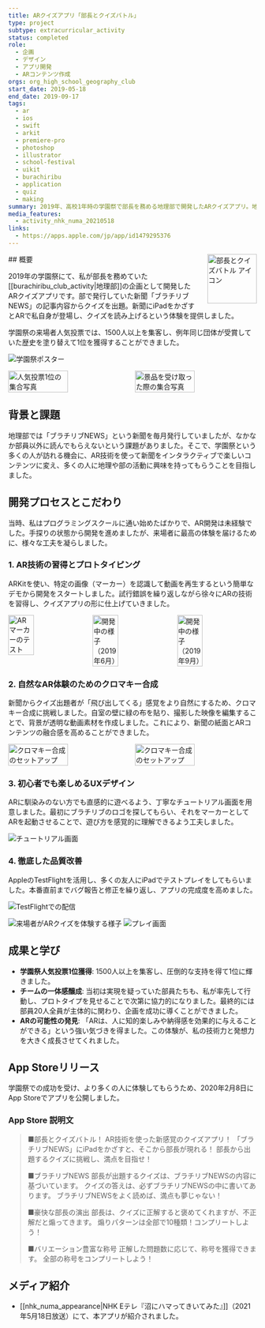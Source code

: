 ```yaml
---
title: ARクイズアプリ「部長とクイズバトル」
type: project
subtype: extracurricular_activity
status: completed
role:
  - 企画
  - デザイン
  - アプリ開発
  - ARコンテンツ作成
orgs: org_high_school_geography_club
start_date: 2019-05-18
end_date: 2019-09-17
tags:
  - ar
  - ios
  - swift
  - arkit
  - premiere-pro
  - photoshop
  - illustrator
  - school-festival
  - uikit
  - burachiribu
  - application
  - quiz
  - making
summary: 2019年、高校1年時の学園祭で部長を務める地理部で開発したARクイズアプリ。地理部の新聞「ブラチリブNEWS」にiPadをかざすとARで筆者が現れてクイズを出す仕組み。1500人以上を集客し、学園祭の人気投票で1位を獲得、後にApp Storeでも公開した。
media_features:
  - activity_nhk_numa_20210518
links:
  - https://apps.apple.com/jp/app/id1479295376
---
```


<img src="linked_assets/20_Projects/personal/ar_quiz_battle/ar_quiz_battle_icon.jpg" alt="部長とクイズバトル アイコン" style="float: right; width: 100px; margin-left: 16px;">
## 概要

2019年の学園祭にて、私が部長を務めていた[[burachiribu_club_activity|地理部]]の企画として開発したARクイズアプリです。部で発行していた新聞「ブラチリブNEWS」の記事内容からクイズを出題。新聞にiPadをかざすとARで私自身が登場し、クイズを読み上げるという体験を提供しました。

学園祭の来場者人気投票では、1500人以上を集客し、例年同じ団体が受賞していた歴史を塗り替えて1位を獲得することができました。

![学園祭ポスター](linked_assets/30_Background/extracurricular_activities/burachiribu_club_activity/school_festival_planning/burachiribu_ar_quiz_planning_2019/gakuensai_poster_quizbattle.jpg)
<div style="display: flex; gap: 10px;">
    <img src="linked_assets/30_Background/extracurricular_activities/burachiribu_club_activity/school_festival_planning/burachiribu_ar_quiz_planning_2019/award_group_photo_1.jpg" alt="人気投票1位の集合写真" width="49%">
    <img src="linked_assets/30_Background/extracurricular_activities/burachiribu_club_activity/school_festival_planning/burachiribu_ar_quiz_planning_2019/award_group_photo_2_with_prize.jpg" alt="景品を受け取った際の集合写真" width="49%">
</div>

## 背景と課題

地理部では「ブラチリブNEWS」という新聞を毎月発行していましたが、なかなか部員以外に読んでもらえないという課題がありました。そこで、学園祭という多くの人が訪れる機会に、AR技術を使って新聞をインタラクティブで楽しいコンテンツに変え、多くの人に地理や部の活動に興味を持ってもらうことを目指しました。

## 開発プロセスとこだわり

当時、私はプログラミングスクールに通い始めたばかりで、AR開発は未経験でした。手探りの状態から開発を進めましたが、来場者に最高の体験を届けるために、様々な工夫を凝らしました。

### 1. AR技術の習得とプロトタイピング
ARKitを使い、特定の画像（マーカー）を認識して動画を再生するという簡単なデモから開発をスタートしました。試行錯誤を繰り返しながら徐々にARの技術を習得し、クイズアプリの形に仕上げていきました。

<div style="display: flex; gap: 10px;">
    <img src="linked_assets/20_Projects/personal/ar_quiz_battle/ar_marker_test.jpg" alt="ARマーカーのテスト" width="32%">
    <img src="linked_assets/20_Projects/personal/ar_quiz_battle/dev_snapshot_201906.jpg" alt="開発中の様子（2019年6月）" width="32%">
    <img src="linked_assets/20_Projects/personal/ar_quiz_battle/dev_snapshot_201909.jpg" alt="開発中の様子（2019年9月）" width="32%">
</div>

### 2. 自然なAR体験のためのクロマキー合成
新聞からクイズ出題者が「飛び出してくる」感覚をより自然にするため、クロマキー合成に挑戦しました。自室の壁に緑の布を貼り、撮影した映像を編集することで、背景が透明な動画素材を作成しました。これにより、新聞の紙面とARコンテンツの融合感を高めることができました。

<div style="display: flex; gap: 10px;">
    <img src="linked_assets/20_Projects/personal/ar_quiz_battle/chromakey_setup_1.jpg" alt="クロマキー合成のセットアップ" width="49%">
    <img src="linked_assets/20_Projects/personal/ar_quiz_battle/chromakey_setup_2.jpg" alt="クロマキー合成のセットアップ" width="49%">
</div>

### 3. 初心者でも楽しめるUXデザイン
ARに馴染みのない方でも直感的に遊べるよう、丁寧なチュートリアル画面を用意しました。最初にブラチリブのロゴを探してもらい、それをマーカーとしてARを起動させることで、遊び方を感覚的に理解できるよう工夫しました。

![チュートリアル画面](linked_assets/20_Projects/personal/ar_quiz_battle/tutorial_screenshot.jpeg)

### 4. 徹底した品質改善
AppleのTestFlightを活用し、多くの友人にiPadでテストプレイをしてもらいました。本番直前までバグ報告と修正を繰り返し、アプリの完成度を高めました。

![TestFlightでの配信](linked_assets/20_Projects/personal/ar_quiz_battle/testflight_screenshot.jpg)

![来場者がARクイズを体験する様子](linked_assets/30_Background/extracurricular_activities/burachiribu_club_activity/school_festival_planning/burachiribu_ar_quiz_planning_2019/quizbattle_customers.jpg)
![プレイ画面](linked_assets/30_Background/extracurricular_activities/burachiribu_club_activity/school_festival_planning/burachiribu_ar_quiz_planning_2019/quizbattle_play_scene.jpg)

## 成果と学び

- **学園祭人気投票1位獲得**: 1500人以上を集客し、圧倒的な支持を得て1位に輝きました。
- **チームの一体感醸成**: 当初は実現を疑っていた部員たちも、私が率先して行動し、プロトタイプを見せることで次第に協力的になりました。最終的には部員20人全員が主体的に関わり、企画を成功に導くことができました。
- **ARの可能性の発見**: 「ARは、人に知的楽しみや納得感を効果的に与えることができる」という強い気づきを得ました。この体験が、私の技術力と発想力を大きく成長させてくれました。

## App Storeリリース
学園祭での成功を受け、より多くの人に体験してもらうため、2020年2月8日にApp Storeでアプリを公開しました。

### App Store 説明文
> ■部長とクイズバトル！
> AR技術を使った新感覚のクイズアプリ！
> 「ブラチリブNEWS」にiPadをかざすと、そこから部長が現れる！
> 部長から出題するクイズに挑戦し、満点を目指せ！
> 
> ■ブラチリブNEWS
> 部長が出題するクイズは、ブラチリブNEWSの内容に基づいています。
> クイズの答えは、必ずブラチリブNEWSの中に書いてあります。
> ブラチリブNEWSをよく読めば、満点も夢じゃない！
> 
> ■豪快な部長の演出
> 部長は、クイズに正解すると褒めてくれますが、不正解だと煽ってきます。
> 煽りパターンは全部で10種類！コンプリートしよう！
> 
> ■バリエーション豊富な称号
> 正解した問題数に応じて、称号を獲得できます。
> 全部の称号をコンプリートしよう！

## メディア紹介
- [[nhk_numa_appearance|NHK Eテレ『沼にハマってきいてみた』]]（2021年5月18日放送）にて、本アプリが紹介されました。
